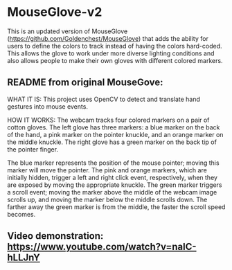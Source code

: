 MouseGlove-v2
=============

This is an updated version of MouseGlove (https://github.com/Goldenchest/MouseGlove) that adds the ability for users to define
the colors to track instead of having the colors hard-coded. This allows the glove to work under more diverse lighting
conditions and also allows people to make their own gloves with different colored markers.

README from original MouseGove:
---------------------------------------------------------------------------------------------------------------------------------
WHAT IT IS: This project uses OpenCV to detect and translate hand gestures into mouse events.

HOW IT WORKS: The webcam tracks four colored markers on a pair of cotton gloves. The left glove has three markers: a blue marker
on the back of the hand, a pink marker on the pointer knuckle, and an orange marker on the middle knuckle. The right glove has a
green marker on the back tip of the pointer finger.

The blue marker represents the position of the mouse pointer; moving this marker will move the pointer. The pink and orange
markers, which are initially hidden, trigger a left and right click event, respectively, when they are exposed by moving the
appropriate knuckle. The green marker triggers a scroll event; moving the marker above the middle of the webcam image scrolls
up, and moving the marker below the middle scrolls down. The farther away the green marker is from the middle, the faster the
scroll speed becomes.

Video demonstration: https://www.youtube.com/watch?v=nalC-hLLJnY
---------------------------------------------------------------------------------------------------------------------------------
